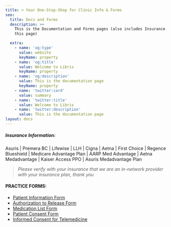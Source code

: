```yaml
---
title: ➡️ Your One-Stop-Shop for Clinic Info & Forms
seo:
  title: Docs and Forms
  description: >+
    This is the Documentation and Forms pages (also includes Insurance info on
    this page)

  extra:
    - name: 'og:type'
      value: website
      keyName: property
    - name: 'og:title'
      value: Welcome to Libris
      keyName: property
    - name: 'og:description'
      value: This is the documentation page
      keyName: property
    - name: 'twitter:card'
      value: summary
    - name: 'twitter:title'
      value: Welcome to Libris
    - name: 'twitter:description'
      value: This is the documentation page
layout: docs
---
```

##### **Insurance Information:**

Asuris | Premera BC | Lifewise | LLH | Cigna | Aetna | First Choice | Regence Blueshield | Medicare Advantage Plan | AARP Med Advantage | Aetna Medadvantage | Kaiser Access PPO | Asuris Medadvantage Plan

> *Please verify with your insurance that we are an  in-network provider with your insurance plan, thank you*

#### **PRACTICE FORMS:**

*   [Patient Information Form](https://www.dropbox.com/s/jsppq1iehwi72yw/PatientInformation.pdf?dl=0)
*   [Authorization to Release Form](http://drgcg.com/AuthorizationForm.pdf)
*   [Medication List Form](https://www.dropbox.com/sh/jnlf6ltc7ab0do1/AACnYtYsnwy1OhPjkj_VDGWna?dl=1)
*   [Patient Consent Form](http://drgcg.com/PrivConAdult.pdf)
*   [Informed Consent for Telemedicine](https://www.dropbox.com/s/5spcgqxw5yzhhzr/Informed%20Consent%20for%20Telemedicine%20Services%281%29.pdf?dl=1)
